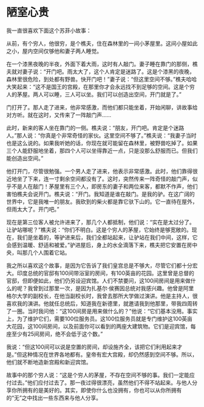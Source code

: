 # 陋室心贵

我一直很喜欢下面这个苏菲小故事： 

从前，有个穷人，他很穷，是个樵夫，住在森林里的一间小茅屋里。这间小屋如此之小，屋内空间仅够他和妻子两人睡觉。 

在一个漆黑夜晚的半夜，外面下着大雨，这时有人敲门。妻子睡在靠门的那侧，樵夫就对妻子说：“开门吧。雨太大了，这个人肯定是迷路了。这是个漆黑的夜晚，森林里很危险，到处都有野兽。快开门吧！”妻子说：“但这里空间不够。”樵夫哈哈大笑起来：“这不是国王的宫殿，在那里你才会永远找不到足够的空间。这是个穷人的茅屋。两人可以睡，三人可以坐。我们可以创造出空间，开门就是了。” 

门打开了。那人走了进来，他非常感激，而他们都只能坐着，开始闲聊，讲故事给对方听。就在这时，又传来了一阵敲门声…… 

此时，新来的客人坐在靠门的一侧。樵夫说：“朋友，开门吧。肯定是个迷路人。”那人说：“你真是个非常奇怪的家伙。这里空间不够了。”樵夫说：“我妻子当时也是这么说的。如果我听她的话，你现在就可能留在森林里，被野兽吃掉了。如果三个人能舒服地坐着，那四个人可以坐得靠近一点，只是没那么舒服而已。但我们能创造出空间。” 

他打开门，尽管很勉强。一个男人走了进来，他表示非常感激。此时，他们靠得很近地坐了下来，连一寸剩余空间都没有了。这时，突然传来一阵奇怪的敲门声，似乎不是人在敲门！茅屋里有三个人，即房东的妻子和两位来客，都默不作声，他们害怕樵夫会说开门。樵夫说：“开门。我知道是谁在敲门。是我的驴。在这广阔的世界中，它是我唯一的朋友。我砍到的柴火都是靠它驮下山的。它一直待在屋外，但雨太大了。开门吧。” 

现在是第三位客人被允许进来了，那几个人都抵制，他们说：“实在是太过分了。让驴站哪呢？”樵夫说：“你们不明白。这是个穷人的茅屋，它始终是够宽敞的。现在，我们是坐着的，等驴进来后，我们全都站起来，让驴站在我们中间，这样，它会感到温暖、舒适和被爱。”驴进屋后，身上的水全滴落下来，樵夫把它安置在房中央，叫那几个人围着它站。 

我之所以喜欢这个故事，是因为它告诉了我们皇宫总是不够大，尽管它们都十分宏大。印度总统的官邸有100间带浴室的房间，有100英亩的花园。这里曾是总督的官邸，但即便如此，他们仍另设迎宾馆。人们不禁要问，这100间房间是用来做什么的呢？我曾到过那里一次，是因为扎基尔·侯赛因总统对我感兴趣。他曾是阿里格尔大学的副校长，在他当副校长时，我曾去那所大学做过演讲。他是主持人，很喜欢我的演讲。他就任总统后，知道我在新德里，就邀请我到他那里，带我四周转了一圈。当时我问他：“这100间房是用来做什么的？”他说：“它们基本没用。事实上，为了维护它们，需要100位服务员。这100位服务员就是专门维护这100英亩大花园，这100间房间，以及前面你可以看到的两座大建筑物。它们是迎宾馆，每座至少有25间房间，绝不会低于这个数。” 

我说：“但这100间可以说是空置的房间，却设施齐全，该把它们利用起来才是。”但这种情况在世界各地都有。皇帝有宏大宫殿，却仍然感到空间不够。所以，他们就不断地造新宫殿和新迎宾馆。 

故事中的那个穷人说：“这是个穷人的茅屋，不存在空间不够的事。我们一定能应付过去。”他们应付过去了。那一夜过得很漂亮，虽然他们不得不站起来。与他人分享你所拥有的是美好的。其实，即使你什么也没拥有，你也可以从你所拥有的“无”之中找出一些东西来与他人分享。